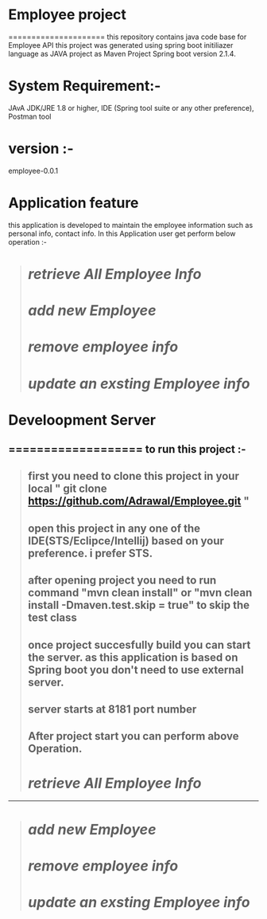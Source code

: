 # Employee project
=====================
this repository contains java code base for Employee API
this project was generated using spring boot initiliazer language as JAVA project as Maven Project Spring boot version 2.1.4.

System Requirement:-
=================
JAvA JDK/JRE 1.8 or higher, IDE (Spring tool suite or any other preference), Postman tool

version :-
==============================
employee-0.0.1

Application feature
===================
this application is developed to maintain the employee information such as personal info, contact info. In this Application user get perform below operation :-
># *retrieve All Employee Info*
># *add new Employee*
># *remove employee info*
># *update an exsting Employee info*

# Develoopment Server
===================
to run this project :-
----------------------
>## first you need to clone this project in your local " git clone https://github.com/Adrawal/Employee.git "
>## open this project in any one of the IDE(STS/Eclipce/Intellij) based on your preference. i prefer STS.
>## after opening project you need to run command "mvn clean install" or "mvn clean install -Dmaven.test.skip = true" to skip the test class
>## once project succesfully build you can start the server. as this application is based on Spring boot you don't need to use external server.
>## server starts at 8181 port number
>## After project start you can  perform above Operation.
># *retrieve All Employee Info*
-------------------------------

># *add new Employee*
># *remove employee info*
># *update an exsting Employee info*




